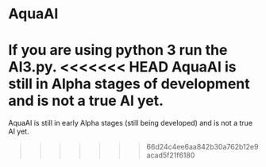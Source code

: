 # AquaAI
If you are using python 3 run the AI3.py.
<<<<<<< HEAD
 AquaAI is still in Alpha  stages of development and is not a true AI yet.
=======
AquaAI is still in early Alpha stages (still being developed) and is not a true AI yet.
>>>>>>> 66d24c4ee6aa842b30a762b12e9acad5f21f6180
